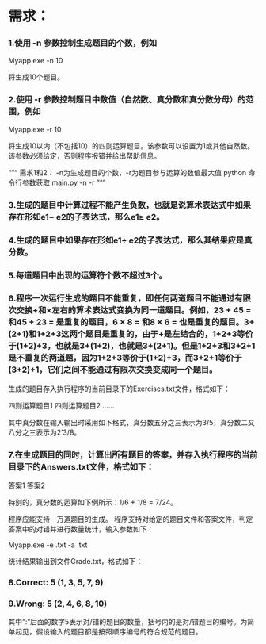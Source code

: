 # 需求：
### 1.使用 -n 参数控制生成题目的个数，例如


Myapp.exe -n 10

 

将生成10个题目。



### 2.使用 -r 参数控制题目中数值（自然数、真分数和真分数分母）的范围，例如


Myapp.exe -r 10

 

将生成10以内（不包括10）的四则运算题目。该参数可以设置为1或其他自然数。该参数必须给定，否则程序报错并给出帮助信息。

“”“
需求1和2：
-n为生成题目的个数，-r为题目参与运算的数值最大值 
python 命令行参数获取 
main.py -n -r
”“”

### 3.生成的题目中计算过程不能产生负数，也就是说算术表达式中如果存在形如e1− e2的子表达式，那么e1≥ e2。



### 4.生成的题目中如果存在形如e1÷ e2的子表达式，那么其结果应是真分数。



### 5.每道题目中出现的运算符个数不超过3个。



### 6.程序一次运行生成的题目不能重复，即任何两道题目不能通过有限次交换+和×左右的算术表达式变换为同一道题目。例如，23 + 45 = 和45 + 23 = 是重复的题目，6 × 8 = 和8 × 6 = 也是重复的题目。3+(2+1)和1+2+3这两个题目是重复的，由于+是左结合的，1+2+3等价于(1+2)+3，也就是3+(1+2)，也就是3+(2+1)。但是1+2+3和3+2+1是不重复的两道题，因为1+2+3等价于(1+2)+3，而3+2+1等价于(3+2)+1，它们之间不能通过有限次交换变成同一个题目。



生成的题目存入执行程序的当前目录下的Exercises.txt文件，格式如下：

 

四则运算题目1
四则运算题目2
……

 

其中真分数在输入输出时采用如下格式，真分数五分之三表示为3/5，真分数二又八分之三表示为2’3/8。



### 7.在生成题目的同时，计算出所有题目的答案，并存入执行程序的当前目录下的Answers.txt文件，格式如下：

答案1
答案2


特别的，真分数的运算如下例所示：1/6 + 1/8 = 7/24。

程序应能支持一万道题目的生成。
程序支持对给定的题目文件和答案文件，判定答案中的对错并进行数量统计，输入参数如下：


Myapp.exe -e <exercisefile>.txt -a <answerfile>.txt

 

统计结果输出到文件Grade.txt，格式如下：

 

### 8.Correct: 5 (1, 3, 5, 7, 9)



### 9.Wrong: 5 (2, 4, 6, 8, 10)

 

其中“:”后面的数字5表示对/错的题目的数量，括号内的是对/错题目的编号。为简单起见，假设输入的题目都是按照顺序编号的符合规范的题目。
